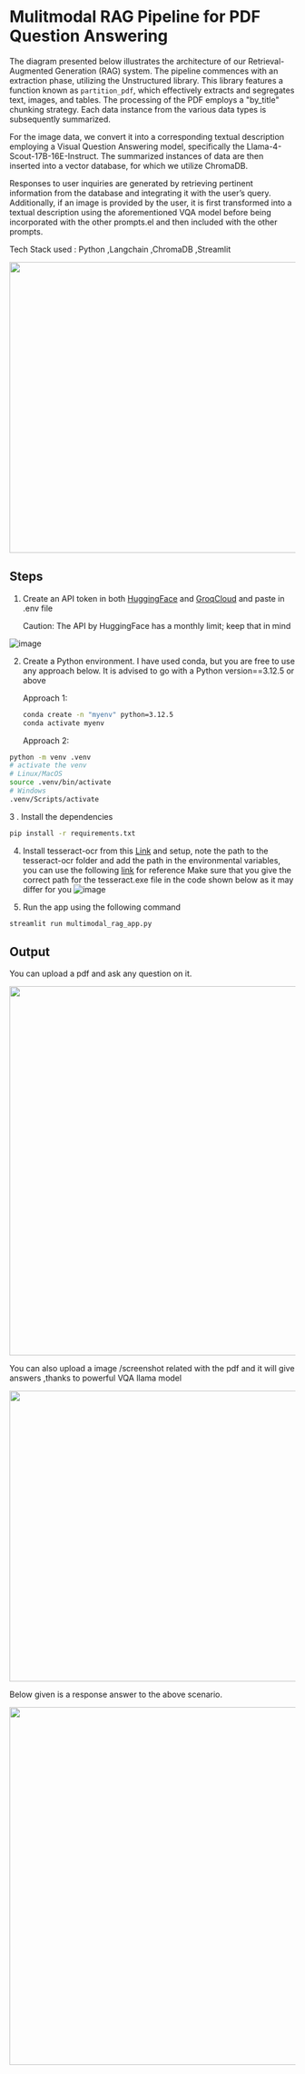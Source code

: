 # Mulitmodal RAG Pipeline for PDF Question Answering 

The diagram presented below illustrates the architecture of our Retrieval-Augmented Generation (RAG) system. The pipeline commences with an extraction phase, utilizing the Unstructured library. This library features a function known as `partition_pdf`, which effectively extracts and segregates text, images, and tables. The processing of the PDF employs a "by_title" chunking strategy. Each data instance from the various data types is subsequently summarized.

For the image data, we convert it into a corresponding textual description employing a Visual Question Answering model, specifically the Llama-4-Scout-17B-16E-Instruct. The summarized instances of data are then inserted into a vector database, for which we utilize ChromaDB.

Responses to user inquiries are generated by retrieving pertinent information from the database and integrating it with the user’s query. Additionally, if an image is provided by the user, it is first transformed into a textual description using the aforementioned VQA model before being incorporated with the other prompts.el and then included with the other prompts.

Tech Stack used : Python ,Langchain ,ChromaDB ,Streamlit

<img src="https://github.com/user-attachments/assets/7151e40e-eed7-42d6-873d-87469f383695" width="512" height="512" >

## Steps

1. Create an API token in both [HuggingFace](https://huggingface.co) and [GroqCloud](https://console.groq.com/playground) and paste in .env file
   
   Caution: The API by HuggingFace has a monthly limit; keep that in mind
   
![image](https://github.com/user-attachments/assets/dbe708ec-c26f-4314-82c7-c2a0a27b4a91)

2. Create a Python environment. I have used conda, but you are free to use any approach below. It is advised to go with a Python version==3.12.5 or above

   Approach 1:
   ```sh
   conda create -n "myenv" python=3.12.5
   conda activate myenv
   ```
      
     
   Approach 2:
```sh
python -m venv .venv
# activate the venv
# Linux/MacOS
source .venv/bin/activate
# Windows
.venv/Scripts/activate
  ```
3 . Install the dependencies
```sh
pip install -r requirements.txt
```
4. Install tesseract-ocr from this [Link](https://github.com/UB-Mannheim/tesseract/wiki) and setup, note the path to the  tesseract-ocr folder and add the path in the environmental variables,
   you can use the following [link](https://stackoverflow.com/questions/50951955/pytesseract-tesseractnotfound-error-tesseract-is-not-installed-or-its-not-i) for reference
   Make sure that you give the correct path for the tesseract.exe file in the code shown below as it may differ for you
   ![image](https://github.com/user-attachments/assets/51481339-01cd-43ae-addb-2c7ef110124f)
   
5. Run the app using the following command
```sh
streamlit run multimodal_rag_app.py
```


## Output

You can upload a pdf and ask any question on it. 

<img src="https://github.com/user-attachments/assets/b76ff104-6cd2-4e84-bfd5-da01c6d5bc44" width="700" height="650" >

You can also upload a image /screenshot related with the pdf and it will give answers ,thanks to powerful VQA llama model 

<img src="https://github.com/user-attachments/assets/c4c3fa8b-26cf-46fe-97c7-ecdcacd06b2d" width="900" height="512" >

Below given is a response answer to the above scenario.

<img src="https://github.com/user-attachments/assets/f67cfcda-f15b-4aca-b0ba-ef473320174e" width="900" height="630" >

